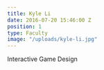 ```yaml
---
title: Kyle Li
date: 2016-07-20 15:46:00 Z
position: 1
type: Faculty
image: "/uploads/kyle-li.jpg"
---
```


Interactive Game Design
